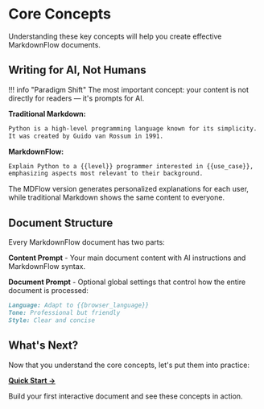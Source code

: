 # Core Concepts

Understanding these key concepts will help you create effective MarkdownFlow documents.

## Writing for AI, Not Humans

!!! info "Paradigm Shift"
    The most important concept: your content is not directly for readers — it's prompts for AI.

**Traditional Markdown:**

```markdown
Python is a high-level programming language known for its simplicity.
It was created by Guido van Rossum in 1991.
```

**MarkdownFlow:**

```markdown
Explain Python to a {{level}} programmer interested in {{use_case}},
emphasizing aspects most relevant to their background.
```

The MDFlow version generates personalized explanations for each user, while traditional Markdown shows the same content to everyone.

## Document Structure

Every MarkdownFlow document has two parts:

**Content Prompt** - Your main document content with AI instructions and MarkdownFlow syntax.

**Document Prompt** - Optional global settings that control how the entire document is processed:

```markdown
Language: Adapt to {{browser_language}}
Tone: Professional but friendly
Style: Clear and concise
```

## What's Next?

Now that you understand the core concepts, let's put them into practice:

**[Quick Start →](quick-start.md)**

Build your first interactive document and see these concepts in action.
